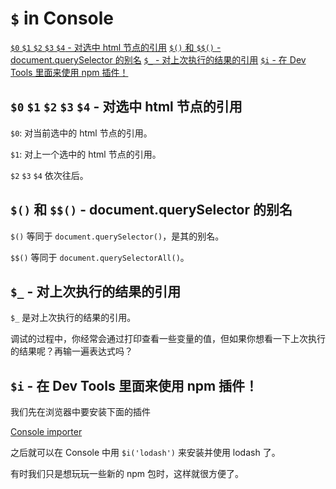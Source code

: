 # `$` in Console

[`$0` `$1` `$2` `$3` `$4` - 对选中 html 节点的引用](#0-1-2-3-4---对选中-html-节点的引用)
[`$()` 和 `$$()` - document.querySelector 的别名](#-和----documentqueryselector-的别名)
[`$_` - 对上次执行的结果的引用](#_---对上次执行的结果的引用)
[`$i` - 在 Dev Tools 里面来使用 npm 插件！](#i---在-dev-tools-里面来使用-npm-插件)

## `$0` `$1` `$2` `$3` `$4` - 对选中 html 节点的引用

`$0`: 对当前选中的 html 节点的引用。

`$1`: 对上一个选中的 html 节点的引用。

`$2` `$3` `$4` 依次往后。

## `$()` 和 `$$()` - document.querySelector 的别名

`$()` 等同于 `document.querySelector()`，是其的别名。

`$$()` 等同于 `document.querySelectorAll()`。

## `$_` - 对上次执行的结果的引用

`$_` 是对上次执行的结果的引用。

调试的过程中，你经常会通过打印查看一些变量的值，但如果你想看一下上次执行的结果呢？再输一遍表达式吗？

## `$i` - 在 Dev Tools 里面来使用 npm 插件！

我们先在浏览器中要安装下面的插件

[Console importer](https://chrome.google.com/webstore/detail/console-importer/hgajpakhafplebkdljleajgbpdmplhie/related)

之后就可以在 Console 中用 `$i('lodash')` 来安装并使用 lodash 了。

有时我们只是想玩玩一些新的 npm 包时，这样就很方便了。
